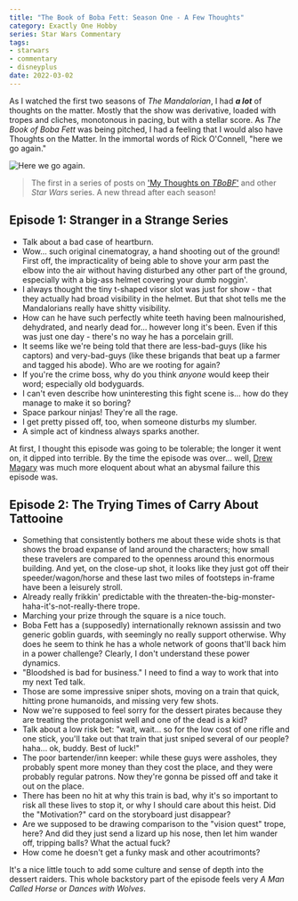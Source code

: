 ```yaml
---
title: "The Book of Boba Fett: Season One - A Few Thoughts"
category: Exactly One Hobby
series: Star Wars Commentary
tags:
- starwars
- commentary
- disneyplus
date: 2022-03-02
---
```


As I watched the first two seasons of _The Mandalorian_, I had **_a lot_** of thoughts on the matter. Mostly that the show was derivative, loaded with tropes and cliches, monotonous in pacing, but with a stellar score. As _The Book of Boba Fett_ was being pitched, I had a feeling that I would also have Thoughts on the Matter. In the immortal words of Rick O'Connell, "here we go again."

![Here we go again.](/images/mummy3-here-we-go-again.gif)

> The first in a series of posts on ['My Thoughts on _TBoBF_'](/star-wars-commentary) and other _Star Wars_ series. A new thread after each season!

## Episode 1: Stranger in a Strange Series

- Talk about a bad case of heartburn.
- Wow... such original cinematogray, a hand shooting out of the ground! First off, the impracticality of being able to shove your arm past the elbow into the air without having disturbed any other part of the ground, especially with a big-ass helmet covering your dumb noggin'.
- I always thought the tiny t-shaped visor slot was just for show - that they actually had broad visibility in the helmet. But that shot tells me the Mandalorians really have shitty visibility.
- How can he have such perfectly white teeth having been malnourished, dehydrated, and nearly dead for... however long it's been. Even if this was just one day - there's no way he has a porcelain grill.
- It seems like we're being told that there are less-bad-guys (like his captors) and very-bad-guys (like these brigands that beat up a farmer and tagged his abode). Who are we rooting for again?
- If you're the crime boss, why do you think _anyone_ would keep their word; especially old bodyguards.
- I can't even describe how uninteresting this fight scene is... how do they manage to make it so boring?
- Space parkour ninjas! They're all the rage.
- I get pretty pissed off, too, when someone disturbs my slumber.
- A simple act of kindness always sparks another.

At first, I thought this episode was going to be tolerable; the longer it went on, it dipped into terrible. By the time the episode was over... well, [Drew Magary](https://www.sfgate.com/culture-columns/article/The-Book-Of-Boba-Fett-Premiere-Was-The-Worst-16738851.php) was much more eloquent about what an abysmal failure this episode was.

## Episode 2: The Trying Times of Carry About Tattooine

- Something that consistently bothers me about these wide shots is that shows the broad expanse of land around the characters; how small these travelers are compared to the openness around this enormous building. And yet, on the close-up shot, it looks like they just got off their speeder/wagon/horse and these last two miles of footsteps in-frame have been a leisurely stroll.
- Already really frikkin' predictable with the threaten-the-big-monster-haha-it's-not-really-there trope.
- Marching your prize through the square is a nice touch.
- Boba Fett has a (supposedly) internationally reknown assissin and two generic goblin guards, with seemingly no really support otherwise. Why does he seem to think he has a whole network of goons that'll back him in a power challenge? Clearly, I don't understand these power dynamics.
- "Bloodshed is bad for business." I need to find a way to work that into my next Ted talk.
- Those are some impressive sniper shots, moving on a train that quick, hitting prone humanoids, and missing very few shots.
- Now we're supposed to feel sorry for the dessert pirates because they are treating the protagonist well and one of the dead is a kid?
- Talk about a low risk bet: "wait, wait... so for the low cost of one rifle and one stick, you'll take out that train that just sniped several of our people? haha... ok, buddy. Best of luck!"
- The poor bartender/inn keeper: while these guys were assholes, they probably spent more money than they cost the place, and they were probably regular patrons. Now they're gonna be pissed off and take it out on the place.
- There has been no hit at why this train is bad, why it's so important to risk all these lives to stop it, or why I should care about this heist. Did the "Motivation?" card on the storyboard just disappear?
- Are we supposed to be drawing comparison to the "vision quest" trope, here? And did they just send a lizard up his nose, then let him wander off, tripping balls? What the actual fuck?
- How come he doesn't get a funky mask and other acoutrimonts?

It's a nice little touch to add some culture and sense of depth into the dessert raiders. This whole backstory part of the episode feels very _A Man Called Horse_ or _Dances with Wolves_.